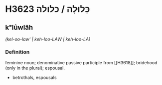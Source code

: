 # H3623 כְּלוּלָה / כלולה

## kᵉlûwlâh

_(kel-oo-law' | keh-loo-LAW | keh-loo-LA)_

### Definition

feminine noun; denominative passive participle from [[H3618]]; bridehood (only in the plural); espousal.

- betrothals, espousals
